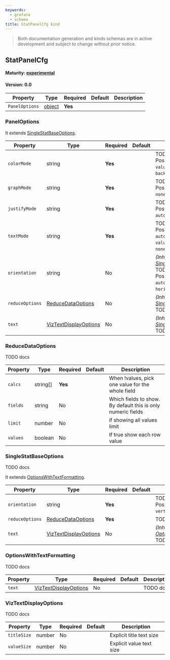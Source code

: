 ```yaml
---
keywords:
  - grafana
  - schema
title: StatPanelCfg kind
---
```

> Both documentation generation and kinds schemas are in active development and subject to change without prior notice.

## StatPanelCfg

#### Maturity: [experimental](../../../maturity/#experimental)
#### Version: 0.0



| Property       | Type                    | Required | Default | Description |
|----------------|-------------------------|----------|---------|-------------|
| `PanelOptions` | [object](#paneloptions) | **Yes**  |         |             |

### PanelOptions

It extends [SingleStatBaseOptions](#singlestatbaseoptions).

| Property        | Type                                            | Required | Default | Description                                                                                                                                 |
|-----------------|-------------------------------------------------|----------|---------|---------------------------------------------------------------------------------------------------------------------------------------------|
| `colorMode`     | string                                          | **Yes**  |         | TODO docs<br/>Possible values are: `value`, `background`, `background_solid`, `none`.                                                       |
| `graphMode`     | string                                          | **Yes**  |         | TODO docs<br/>Possible values are: `none`, `line`, `area`.                                                                                  |
| `justifyMode`   | string                                          | **Yes**  |         | TODO docs<br/>Possible values are: `auto`, `center`.                                                                                        |
| `textMode`      | string                                          | **Yes**  |         | TODO docs<br/>Possible values are: `auto`, `value`, `value_and_name`, `name`, `none`.                                                       |
| `orientation`   | string                                          | No       |         | *(Inherited from [SingleStatBaseOptions](#singlestatbaseoptions))*<br/>TODO docs<br/>Possible values are: `auto`, `vertical`, `horizontal`. |
| `reduceOptions` | [ReduceDataOptions](#reducedataoptions)         | No       |         | *(Inherited from [SingleStatBaseOptions](#singlestatbaseoptions))*<br/>TODO docs                                                            |
| `text`          | [VizTextDisplayOptions](#viztextdisplayoptions) | No       |         | *(Inherited from [SingleStatBaseOptions](#singlestatbaseoptions))*<br/>TODO docs                                                            |

### ReduceDataOptions

TODO docs

| Property | Type     | Required | Default | Description                                                   |
|----------|----------|----------|---------|---------------------------------------------------------------|
| `calcs`  | string[] | **Yes**  |         | When !values, pick one value for the whole field              |
| `fields` | string   | No       |         | Which fields to show.  By default this is only numeric fields |
| `limit`  | number   | No       |         | if showing all values limit                                   |
| `values` | boolean  | No       |         | If true show each row value                                   |

### SingleStatBaseOptions

TODO docs

It extends [OptionsWithTextFormatting](#optionswithtextformatting).

| Property        | Type                                            | Required | Default | Description                                                                              |
|-----------------|-------------------------------------------------|----------|---------|------------------------------------------------------------------------------------------|
| `orientation`   | string                                          | **Yes**  |         | TODO docs<br/>Possible values are: `auto`, `vertical`, `horizontal`.                     |
| `reduceOptions` | [ReduceDataOptions](#reducedataoptions)         | **Yes**  |         | TODO docs                                                                                |
| `text`          | [VizTextDisplayOptions](#viztextdisplayoptions) | No       |         | *(Inherited from [OptionsWithTextFormatting](#optionswithtextformatting))*<br/>TODO docs |

### OptionsWithTextFormatting

TODO docs

| Property | Type                                            | Required | Default | Description |
|----------|-------------------------------------------------|----------|---------|-------------|
| `text`   | [VizTextDisplayOptions](#viztextdisplayoptions) | No       |         | TODO docs   |

### VizTextDisplayOptions

TODO docs

| Property    | Type   | Required | Default | Description              |
|-------------|--------|----------|---------|--------------------------|
| `titleSize` | number | No       |         | Explicit title text size |
| `valueSize` | number | No       |         | Explicit value text size |


